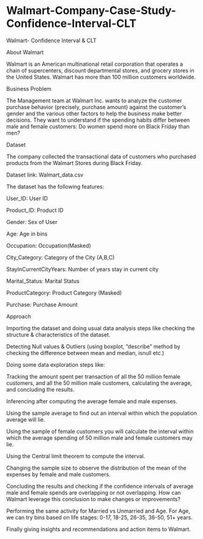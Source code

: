 # Walmart-Company-Case-Study-Confidence-Interval-CLT
Walmart- Confidence Interval & CLT

About Walmart

Walmart is an American multinational retail corporation that operates a chain of supercenters, discount departmental stores, and grocery stores in the United States. Walmart has more than 100 million customers worldwide.

Business Problem

The Management team at Walmart Inc. wants to analyze the customer purchase behavior (precisely, purchase amount) against the customer’s gender and the various other factors to help the business make better decisions. They want to understand if the spending habits differ between male and female customers: Do women spend more on Black Friday than men?

Dataset

The company collected the transactional data of customers who purchased products from the Walmart Stores during Black Friday.

Dataset link: Walmart_data.csv

The dataset has the following features:

User_ID: User ID

Product_ID: Product ID

Gender: Sex of User

Age: Age in bins

Occupation: Occupation(Masked)

City_Category: Category of the City (A,B,C)

StayInCurrentCityYears: Number of years stay in current city

Marital_Status: Marital Status

ProductCategory: Product Category (Masked)

Purchase: Purchase Amount

Approach

Importing the dataset and doing usual data analysis steps like checking the structure & characteristics of the dataset.

Detecting Null values & Outliers (using boxplot, “describe” method by checking the difference between mean and median, isnull etc.)

Doing some data exploration steps like:

Tracking the amount spent per transaction of all the 50 million female customers, and all the 50 million male customers, calculating the average, and concluding the results.

Inferencing after computing the average female and male expenses.

Using the sample average to find out an interval within which the population average will lie.

Using the sample of female customers you will calculate the interval within which the average spending of 50 million male and female customers may lie.

Using the Central limit theorem to compute the interval.

Changing the sample size to observe the distribution of the mean of the expenses by female and male customers.

Concluding the results and checking if the confidence intervals of average male and female spends are overlapping or not overlapping. How can Walmart leverage this conclusion to make changes or improvements?

Performing the same activity for Married vs Unmarried and Age. For Age, we can try bins based on life stages: 0-17, 18-25, 26-35, 36-50, 51+ years.

Finally giving insights and recommendations and action items to Walmart.
